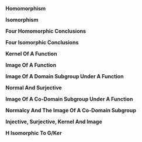 **Homomorphism**

**Isomorphism**

**Four Homomorphic Conclusions**

**Four Isomorphic Conclusions**

**Kernel Of A Function**

**Image Of A Function**

**Image Of A Domain Subgroup Under A Function**

**Normal And Surjective**

**Image Of A Co-Domain Subgroup Under A Function**

**Normalcy And The Image Of A Co-Domain Subgroup**

**Injective, Surjective, Kernel And Image**

**H Isomorphic To G/Ker**

